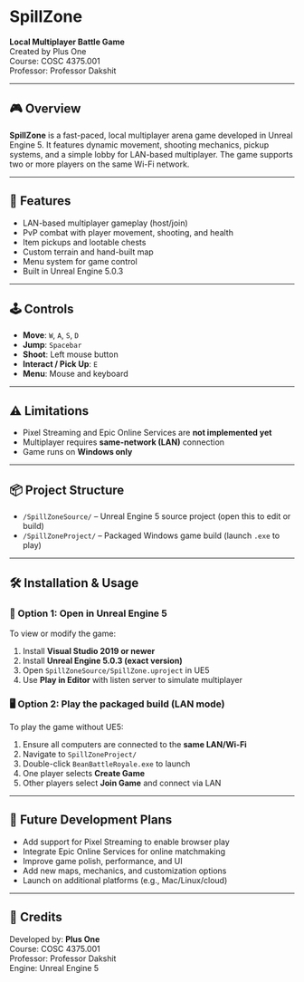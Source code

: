 # SpillZone

**Local Multiplayer Battle Game**  
Created by Plus One  
Course: COSC 4375.001  
Professor: Professor Dakshit

---

## 🎮 Overview

**SpillZone** is a fast-paced, local multiplayer arena game developed in Unreal Engine 5. It features dynamic movement, shooting mechanics, pickup systems, and a simple lobby for LAN-based multiplayer. The game supports two or more players on the same Wi-Fi network.

---

## 🚀 Features

- LAN-based multiplayer gameplay (host/join)
- PvP combat with player movement, shooting, and health
- Item pickups and lootable chests
- Custom terrain and hand-built map
- Menu system for game control
- Built in Unreal Engine 5.0.3

---

## 🕹 Controls

- **Move**: `W`, `A`, `S`, `D`
- **Jump**: `Spacebar`
- **Shoot**: Left mouse button
- **Interact / Pick Up**: `E`
- **Menu**: Mouse and keyboard

---

## ⚠️ Limitations

- Pixel Streaming and Epic Online Services are **not implemented yet**
- Multiplayer requires **same-network (LAN)** connection
- Game runs on **Windows only**

---

## 📦 Project Structure

- `/SpillZoneSource/` – Unreal Engine 5 source project (open this to edit or build)
- `/SpillZoneProject/` – Packaged Windows game build (launch `.exe` to play)

---

## 🛠 Installation & Usage

### 🧪 Option 1: Open in Unreal Engine 5

To view or modify the game:

1. Install **Visual Studio 2019 or newer**
2. Install **Unreal Engine 5.0.3 (exact version)**
3. Open `SpillZoneSource/SpillZone.uproject` in UE5
4. Use **Play in Editor** with listen server to simulate multiplayer

### 🖥 Option 2: Play the packaged build (LAN mode)

To play the game without UE5:

1. Ensure all computers are connected to the **same LAN/Wi-Fi**
2. Navigate to `SpillZoneProject/`
3. Double-click `BeanBattleRoyale.exe` to launch
4. One player selects **Create Game**
5. Other players select **Join Game** and connect via LAN

---

## 🧭 Future Development Plans

- Add support for Pixel Streaming to enable browser play
- Integrate Epic Online Services for online matchmaking
- Improve game polish, performance, and UI
- Add new maps, mechanics, and customization options
- Launch on additional platforms (e.g., Mac/Linux/cloud)

---

## 👥 Credits

Developed by: **Plus One**  
Course: COSC 4375.001  
Professor: Professor Dakshit  
Engine: Unreal Engine 5  
